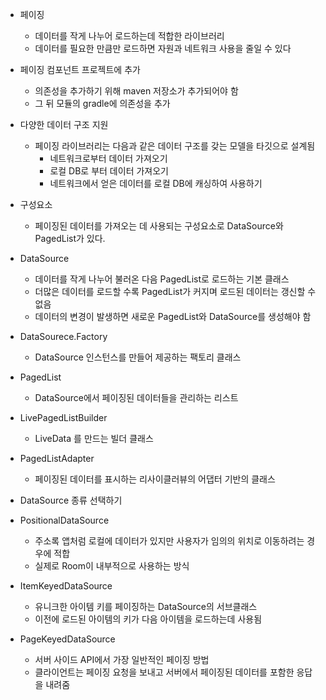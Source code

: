 - 페이징
	- 데이터를 작게 나누어 로드하는데 적합한 라이브러리
	- 데이터를 필요한 만큼만 로드하면 자원과 네트워크 사용을 줄일 수 있다

- 페이징 컴포넌트 프로젝트에 추가
	- 의존성을 추가하기 위해 maven 저장소가 추가되어야 함
	- 그 뒤 모듈의 gradle에 의존성을 추가

- 다양한 데이터 구조 지원
	- 페이징 라이브러리는 다음과 같은 데이터 구조를 갖는 모델을 타깃으로 설계됨
		- 네트워크로부터 데이터 가져오기
		- 로컬 DB로 부터 데이터 가져오기
		- 네트워크에서 얻은 데이터를 로컬 DB에 캐싱하여 사용하기
	
- 구성요소
	- 페이징된 데이터를 가져오는 데 사용되는 구성요소로 DataSource와 PagedList가 있다.

- DataSource
	- 데이터를 작게 나누어 불러온 다음 PagedList로 로드하는 기본 클래스
	- 더많은 데이터를 로드할 수록 PagedList가 커지며 로드된 데이터는 갱신할 수 없음
	- 데이터의 변경이 발생하면 새로운 PagedList와 DataSource를 생성해야 함

- DataSourece.Factory
	- DataSource 인스턴스를 만들어 제공하는 팩토리 클래스

- PagedList
	- DataSource에서 페이징된 데이터들을 관리하는 리스트
	
- LivePagedListBuilder
	- LiveData<PagedList> 를 만드는 빌더 클래스

- PagedListAdapter
	- 페이징된 데이터를 표시하는 리사이클러뷰의 어댑터 기반의 클래스
	
- DataSource 종류 선택하기

- PositionalDataSource
	- 주소록 앱처럼 로컬에 데이터가 있지만 사용자가 임의의 위치로 이동하려는 경우에 적합
	- 실제로 Room이 내부적으로 사용하는 방식
	
- ItemKeyedDataSource
	- 유니크한 아이템 키를 페이징하는 DataSource의 서브클래스
	- 이전에 로드된 아이템의 키가 다음 아이템을 로드하는데 사용됨

- PageKeyedDataSource
	- 서버 사이드 API에서 가장 일반적인 페이징 방법
	- 클라이언트는 페이징 요청을 보내고 서버에서 페이징된 데이터를 포함한 응답을 내려줌 
